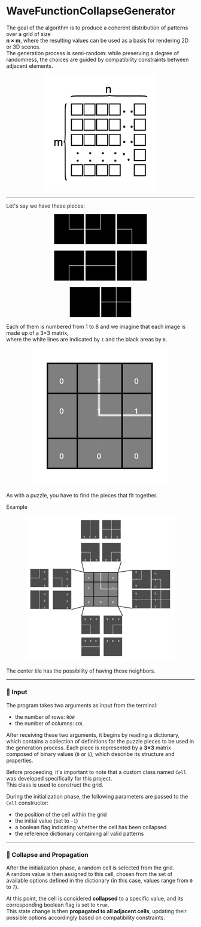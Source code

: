 # WaveFunctionCollapseGenerator

The goal of the algorithm is to produce a coherent distribution of patterns over a grid of size  
**n × m**, where the resulting values can be used as a basis for rendering 2D or 3D scenes.  
The generation process is semi-random: while preserving a degree of randomness, the choices are guided by compatibility constraints between adjacent elements.

<p align="center">
  <img src="image/img.png" alt="Main grid example" width="300"/>
</p>

---

Let's say we have these pieces:

<p align="center">
  <img src="image/immagine0.jpg" width="80"/>
  <img src="image/immagine1.jpg" width="80"/>
  <img src="image/immagine2.jpg" width="80"/>
</p>

<p align="center">
  <img src="image/immagine3.jpg" width="80"/>
  <img src="image/immagine4.jpg" width="80"/>
  <img src="image/immagine5.jpg" width="80"/>
</p>

<p align="center">
  <img src="image/immagine6.jpg" width="80"/>
  <img src="image/immagine7.jpg" width="80"/>
</p>

Each of them is numbered from 1 to 8 and we imagine that each image is made up of a 3×3 matrix,  
where the white lines are indicated by `1` and the black areas by `0`.
 

<p align="center">
  <img src="image/img_2.png" alt="3x3 matrix representation"/>
</p>
As with a puzzle, you have to find the pieces that fit together.

Example
<br>
<p align="center">
    <img src="image/img3.png" width="400"/>
</p>
The center tile has the possibility of having those neighbors.

---

### 🧾 Input

The program takes two arguments as input from the terminal:

- the number of rows: `ROW`
- the number of columns: `COL`

After receiving these two arguments, it begins by reading a dictionary, which contains a collection of definitions for the puzzle pieces to be used in the generation process. Each piece is represented by a **3×3** matrix composed of binary values (`0` or `1`), which describe its structure and properties.

Before proceeding, it's important to note that a custom class named `Cell` was developed specifically for this project.  
This class is used to construct the grid.

During the initialization phase, the following parameters are passed to the `Cell` constructor:

- the position of the cell within the grid
- the initial value (set to `-1`)
- a boolean flag indicating whether the cell has been collapsed
- the reference dictionary containing all valid patterns

---

### 🔄 Collapse and Propagation

After the initialization phase, a random cell is selected from the grid.  
A random value is then assigned to this cell, chosen from the set of available options defined in the dictionary (in this case, values range from `0` to `7`).

At this point, the cell is considered **collapsed** to a specific value, and its corresponding boolean flag is set to `true`.  
This state change is then **propagated to all adjacent cells**, updating their possible options accordingly based on compatibility constraints.
